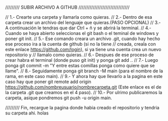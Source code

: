 ///////// SUBIR ARCHIVO A GITHUB
////////////////////////////////

// 1.- Crearte una carpeta y llamarla como quieras.
// 2.- Dentro de esa carpeta crear un archivo del lenguaje que quieras.(PASO OPCIONAL)
// 3.- A continuación le tendras que dar Ctrl + ñ y se abrirá la terminal.
// 4.- Cuando se haya abierto seleccionas el git bash o el teminal de windows y poner git init.
// 5.- Ese comando creara un archivo .git, cuando hay hecho ese proceso ira a la cuenta de github (si no la tiene
// creada, creala con este enlace https://github.com/login), si ya tiene una cuenta crea un nuevo repositorio y 
// llamalo como quieras.
// 6.- Despues de ese proceso de crear habra el terminal (donde puso git init) y ponga git add ..
// 7.- Luego ponga git commit -m "Y entre estas comillas ponga como quiere que se llame".
// 8.- Seguidamente ponga git branch -M main (para el nombre de la rama, en este caso main).
// 9.- Y ahora hay que llevarlo a la pagina en este caso hay que poner git remote add origin https://github.com/nombreusuario/nombrecarpeta.git (Este enlace es el de la carpeta .git que creamos en el 4 paso).
// 10.- Por ulrimo publicaremos la carpeta, asique pondremos git push -u origin main.

///////// Fin, recargue la pagina donde habia creado el repositorio y tendria su carpeta ahi. holas
